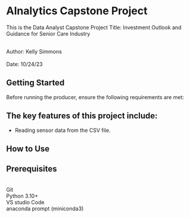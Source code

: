 # Alnalytics Capstone Project
This is the Data Analyst Capstone Project
Title:
Investment Outlook and Guidance for Senior Care Industry

<br>Author: Kelly Simmons</br>
<br>Date: 10/24/23</br>


## Getting Started


 
Before running the producer, ensure the following requirements are met:

## The key features of this project include:

- Reading sensor data from the CSV file.



## How to Use



## Prerequisites
<br>Git
<br>Python 3.10+ 
<br>VS studio Code 
<br>anaconda prompt (miniconda3)














